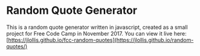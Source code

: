 # Random Quote Generator

This is a random quote generator written in javascript, created as a small project for Free Code Camp in November 2017. You can view it live here: [https://jlollis.github.io/fcc-random-quotes](https://jlollis.github.io/random-quotes/)
